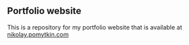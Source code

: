 ## Portfolio website

This is a repository for my portfolio website that is available at [nikolay.pomytkin.com](https://nikolay.pomytkin.com)
